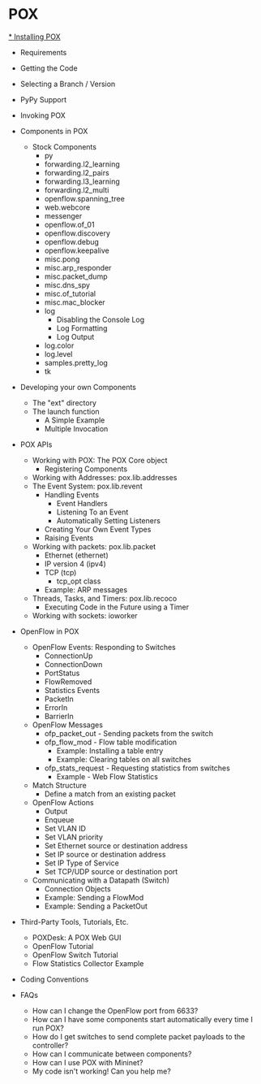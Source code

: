 # POX


[* Installing POX](https://github.com/Lafaiet/POXDoc/blob/master/PT_BR/installing.md)

  * Requirements
  * Getting the Code
  * Selecting a Branch / Version
  * PyPy Support

* Invoking POX

* Components in POX
  * Stock Components
    * py
    * forwarding.l2_learning
    * forwarding.l2_pairs
    * forwarding.l3_learning
    * forwarding.l2_multi
    * openflow.spanning_tree
    * web.webcore
    * messenger
    * openflow.of_01
    * openflow.discovery
    * openflow.debug
    * openflow.keepalive
    * misc.pong
    * misc.arp_responder
    * misc.packet_dump
    * misc.dns_spy
    * misc.of_tutorial
    * misc.mac_blocker
    * log
      * Disabling the Console Log
      * Log Formatting
      * Log Output
    * log.color
    * log.level
    * samples.pretty_log
    * tk
    
* Developing your own Components
  * The "ext" directory
  * The launch function
    * A Simple Example
    * Multiple Invocation
* POX APIs
  * Working with POX: The POX Core object
    * Registering Components
  * Working with Addresses: pox.lib.addresses
  * The Event System: pox.lib.revent
    * Handling Events
       * Event Handlers
       * Listening To an Event
       * Automatically Setting Listeners
    * Creating Your Own Event Types
    * Raising Events
  * Working with packets: pox.lib.packet
    * Ethernet (ethernet)
    * IP version 4 (ipv4)
    * TCP (tcp)
       * tcp_opt class
    * Example: ARP messages
  * Threads, Tasks, and Timers: pox.lib.recoco
    * Executing Code in the Future using a Timer
  * Working with sockets: ioworker
* OpenFlow in POX
  * OpenFlow Events: Responding to Switches
    * ConnectionUp
    * ConnectionDown
    * PortStatus
    * FlowRemoved
    * Statistics Events
    * PacketIn
    * ErrorIn
    * BarrierIn
  * OpenFlow Messages
    * ofp_packet_out - Sending packets from the switch
    * ofp_flow_mod - Flow table modification
       * Example: Installing a table entry
       * Example: Clearing tables on all switches
    * ofp_stats_request - Requesting statistics from switches
       * Example - Web Flow Statistics
  * Match Structure
       * Define a match from an existing packet
  * OpenFlow Actions
       * Output
       * Enqueue
       * Set VLAN ID
       * Set VLAN priority
       * Set Ethernet source or destination address
       * Set IP source or destination address
       * Set IP Type of Service
       * Set TCP/UDP source or destination port
  * Communicating with a Datapath (Switch)
       * Connection Objects
       * Example: Sending a FlowMod
       * Example: Sending a PacketOut
* Third-Party Tools, Tutorials, Etc.
   * POXDesk: A POX Web GUI
   * OpenFlow Tutorial
   * OpenFlow Switch Tutorial
   * Flow Statistics Collector Example
* Coding Conventions
* FAQs
   * How can I change the OpenFlow port from 6633?
   * How can I have some components start automatically every time I run POX?
   * How do I get switches to send complete packet payloads to the controller?
   * How can I communicate between components?
   * How can I use POX with Mininet?
   * My code isn't working!  Can you help me?
